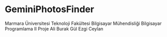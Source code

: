 # GeminiPhotosFinder

Marmara Üniversitesi Teknoloji Fakültesi Bilgisayar Mühendisliği 
Bilgisayar Programlama II Proje
Ali Burak Gül 
Ezgi Ceylan
